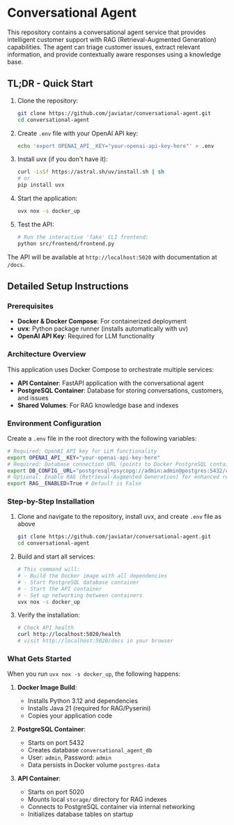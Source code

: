 # Conversational Agent

This repository contains a conversational agent service that provides intelligent customer support with RAG (Retrieval-Augmented Generation) capabilities. The agent can triage customer issues, extract relevant information, and provide contextually aware responses using a knowledge base.

## TL;DR - Quick Start

1. Clone the repository:
   ```bash
   git clone https://github.com/javiatar/conversational-agent.git
   cd conversational-agent
   ```

2. Create `.env` file with your OpenAI API key:
   ```bash
   echo 'export OPENAI_API__KEY="your-openai-api-key-here"' > .env
   ```

3. Install uvx (if you don't have it):
   ```bash
   curl -LsSf https://astral.sh/uv/install.sh | sh
   # or
   pip install uvx
   ```

4. Start the application:
   ```bash
   uvx nox -s docker_up
   ```

5. Test the API:
   ```bash
   # Run the interactive 'fake' CLI frontend:
   python src/frontend/frontend.py
   ```

The API will be available at `http://localhost:5020` with documentation at `/docs`.

## Detailed Setup Instructions

### Prerequisites

- **Docker & Docker Compose**: For containerized deployment
- **uvx**: Python package runner (installs automatically with uv)
- **OpenAI API Key**: Required for LLM functionality

### Architecture Overview

This application uses Docker Compose to orchestrate multiple services:

- **API Container**: FastAPI application with the conversational agent
- **PostgreSQL Container**: Database for storing conversations, customers, and issues
- **Shared Volumes**: For RAG knowledge base and indexes

### Environment Configuration

Create a `.env` file in the root directory with the following variables:

```bash
# Required: OpenAI API key for LLM functionality
export OPENAI_API__KEY="your-openai-api-key-here"
# Required: Database connection URL (points to Docker PostgreSQL container)
export DB_CONFIG__URL="postgresql+psycopg://admin:admin@postgres:5432/conversational_agent_db"
# Optional: Enable RAG (Retrieval-Augmented Generation) for enhanced responses
export RAG__ENABLED=True # Default is False
```

### Step-by-Step Installation

1. Clone and navigate to the repository, install uvx, and create `.env` file as above

   ```bash
   git clone https://github.com/javiatar/conversational-agent.git
   cd conversational-agent
   ```

1. Build and start all services:

   ```bash
   # This command will:
   # - Build the Docker image with all dependencies
   # - Start PostgreSQL database container
   # - Start the API container
   # - Set up networking between containers
   uvx nox -s docker_up
   ```

1. Verify the installation:

   ```bash
   # Check API health
   curl http://localhost:5020/health
   # visit http://localhost:5020/docs in your browser
   ```

### What Gets Started

When you run `uvx nox -s docker_up`, the following happens:

1. **Docker Image Build**: 
   - Installs Python 3.12 and dependencies
   - Installs Java 21 (required for RAG/Pyserini)
   - Copies your application code

1. **PostgreSQL Container**:
   - Starts on port 5432
   - Creates database `conversational_agent_db`
   - User: `admin`, Password: `admin`
   - Data persists in Docker volume `postgres-data`

1. **API Container**:
   - Starts on port 5020
   - Mounts local `storage/` directory for RAG indexes
   - Connects to PostgreSQL container via internal networking
   - Initializes database tables on startup

